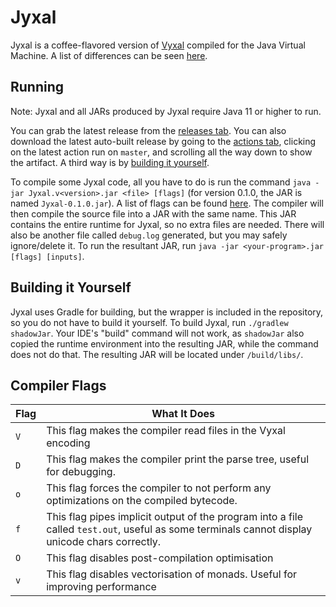 # Jyxal

Jyxal is a coffee-flavored version of [Vyxal](https://github.com/Vyxal/Vyxal) compiled for the Java Virtual Machine. A list of differences can be seen [here](https://github.com/Vyxal/Jyxal/blob/master/docs/differences.md).

## Running

Note: Jyxal and all JARs produced by Jyxal require Java 11 or higher to run.

You can grab the latest release from the [releases tab](https://github.com/Vyxal/Jyxal/releases). You can also download the latest auto-built release by going to the [actions tab](https://github.com/Vyxal/Jyxal/actions), clicking on the latest action run on `master`, and scrolling all the way down to show the artifact. A third way is by [building it yourself](https://github.com/Vyxal/Jyxal#building-it-yourself).

To compile some Jyxal code, all you have to do is run the command `java -jar Jyxal.v<version>.jar <file> [flags]` (for version 0.1.0, the JAR is named `Jyxal-0.1.0.jar`). A list of flags can be found [here](https://github.com/Vyxal/Jyxal#compiler-flags). The compiler will then compile the source file into a JAR with the same name. This JAR contains the entire runtime for Jyxal, so no extra files are needed. There will also be another file called `debug.log` generated, but you may safely ignore/delete it. To run the resultant JAR, run `java -jar <your-program>.jar [flags] [inputs]`.

## Building it Yourself

Jyxal uses Gradle for building, but the wrapper is included in the repository, so you do not have to build it yourself. To build Jyxal, run `./gradlew shadowJar`. Your IDE's "build" command will not work, as `shadowJar` also copied the runtime environment into the resulting JAR, while the command does not do that. The resulting JAR will be located under `/build/libs/`.

## Compiler Flags
| Flag | What It Does                                                                                                                                   |
|------|------------------------------------------------------------------------------------------------------------------------------------------------|
| `V`  | This flag makes the compiler read files in the Vyxal encoding                                                                                  |
 | `D`  | This flag makes the compiler print the parse tree, useful for debugging.                                                                       |
 | `o`  | This flag forces the compiler to not perform any optimizations on the compiled bytecode.                                                       |
 | `f`  | This flag pipes implicit output of the program into a file called `test.out`, useful as some terminals cannot display unicode chars correctly. |
| `O`  | This flag disables post-compilation optimisation                                                                                               |
| `v`  | This flag disables vectorisation of monads. Useful for improving performance                                                                   |

